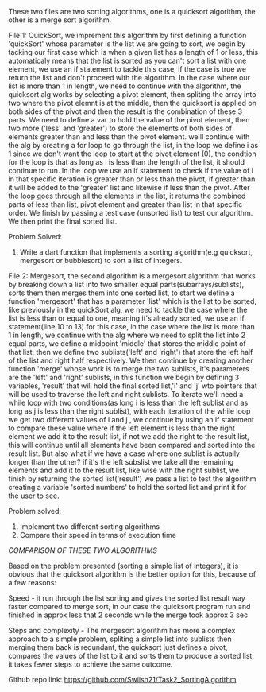 These two files are two sorting algorithms, one is a quicksort algorithm, the other is a merge sort algorithm.

File 1: QuickSort, we imprement this algorithm by first defining a function 'quickSort' whose parameter is the list we are going to sort, we begin by tacking our first case which is when a given list has a length of 1 or less, this automaticaly means that the list is sorted as you can't sort a list with one element, we use an if statement to tackle this case, if the case is true we return the list and don't proceed with the algorithm. In the case where our list is more than 1 in length, we need to continue with the algorithm, the quicksort alg works by selecting a pivot element, then spliting the array into two where the pivot elemnt is at the middle, then the quicksort is applied on both sides of the pivot and then the result is the combination of these 3 parts. We need to define a var to hold the value of the pivot element, then two more ('less' and 'greater') to store the elements of both sides of elements greater than and less than the pivot element. we'll continue with the alg by creating a for loop to go through the list, in the loop we define i as 1 since we don't want the loop to start at the pivot element (0), the condtion for the loop is that as long as i is less than the length of the list, it should continue to run. In the loop we use an if statement to check if the value of i in that specific iteration is greater than or less than the pivot, if greater than it will be added to the 'greater' list and likewise if less than the pivot. After the loop goes through all the elements in the list, it returns the combined parts of less than list, pivot element and greater than list in that specific order. We finish by passing a test case (unsorted list) to test our algorithm. We then print the final sorted list.

Problem Solved:
1. Write a dart function that implements a sorting algorithm(e.g quicksort, mergesort or bubblesort) to sort a list of integers.

File 2: Mergesort, the second algorithm is a mergesort algorithm that works by breaking down a list into two smaller equal parts(subarrays/sublists), sorts them then merges them into one sorted list, to start we define a function 'mergesort' that has a parameter 'list' which is the list to be sorted, like previously in the quickSort alg, we need to tackle the case where the list is less than or equal to one, meaning it's already sorted, we use an if statement(line 10 to 13) for this case, in the case where the list is more than 1 in length, we continue with the alg where we need to split the list into 2 equal parts, we define a midpoint 'middle' that stores the middle point of that list, then we define two sublists('left' and 'right') that store the left half of the list and right half respectively. We then continue by creating another function 'merge' whose work is to merge the two sublists, it's parameters are the 'left' and 'right' sublists, in this function we begin by defining 3 variables, 'result' that will hold the final sorted list,'i' and 'j' wto pointers that will be used to traverse the left and right sublists. To iterate we'll need a while loop with two conditions(as long i is less than the left sublist and as long as j is less than the right sublist), with each iteration of the while loop we get two different values of i and j , we continue by using an if statement to compare these value where if the left element is less than the right element we add it to the result list, if not we add the right to the result list, this will continue until all elements have been compared and sorted into the result list. But also what if we have a case where one sublist is actually longer than the other? if it's the left subslist we take all the remaining elements and add it to the result list, like wise with the right sublist, we finish by returning the sorted list('result') we pass a list to test the algorithm creating a variable 'sorted numbers' to hold the sorted list and print it for the user to see.  

Problem solved:
1. Implement two different sorting algorithms
2. Compare their speed in terms of execution time
 
*COMPARISON OF THESE TWO ALGORITHMS*

Based on the problem presented (sorting a simple list of integers), it is obvious that the quicksort algorithm is the better option for this, because of a few reasons:

Speed - it run through the list sorting and gives the sorted list result way faster compared to merge sort, in our case the quicksort program run and finished in approx less that 2 seconds while the merge took approx 3 sec

Steps and complexity - The mergesort algorithm has more a complex approach to a simple problem, spliting a simple list into sublists then merging them back is redundant, the quicksort just defines a pivot, compares the values of the list to it and sorts them to produce a sorted list, it takes fewer steps to achieve the same outcome.

Github repo link: https://github.com/Swiish21/Task2_SortingAlgorithm